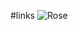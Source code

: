 #links 
![Rose](https://encrypted-tbn0.gstatic.com/images?q=tbn:ANd9GcRdITbDRPR2w8CdMSWstR96E_Zr3zCtprzKRQ&usqp=CAU)

